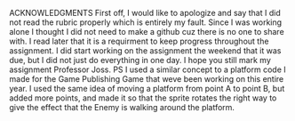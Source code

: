 ACKNOWLEDGMENTS
First off, I would like to apologize and say that I did not read the rubric properly which is entirely my fault. Since I was working alone I thought I did not need to make a github cuz there is no one to share with.
I read later that it is a requirment to keep progress throughout the assignment. I did start working on the assignment the weekend that it was due, but I did not just do everything in one day. I hope you still mark
my assignment Professor Joss.
PS I used a similar concept to a platform code I made for the Game Publishing Game that weve been working on this entire year. I used the same idea of moving a platform from point A to point B, but added more points,
and made it so that the sprite rotates the right way to give the effect that the Enemy is walking around the platform.
